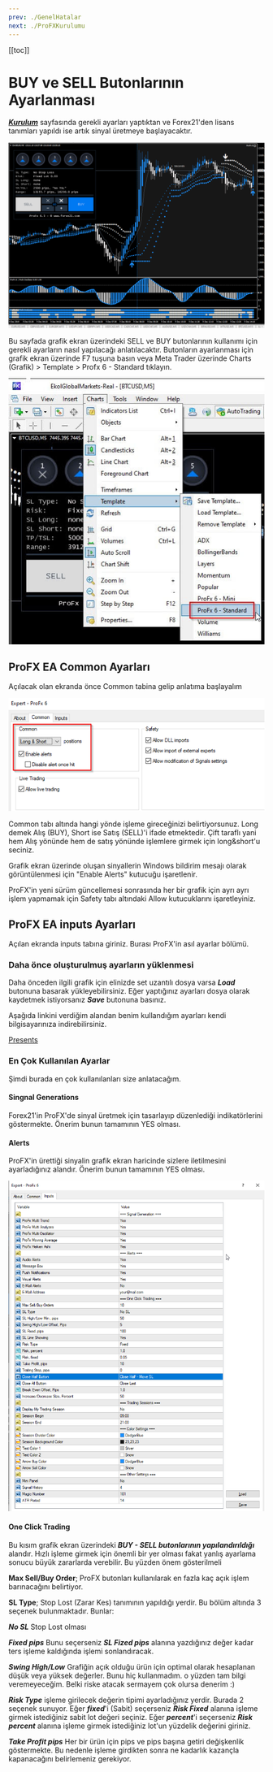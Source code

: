 ```yaml
---
prev: ./GenelHatalar
next: ./ProFXKurulumu
---
```


[[toc]]

# BUY ve SELL Butonlarının Ayarlanması

[***Kurulum***](./ProFX/ProFXKurulumu) sayfasında gerekli ayarları yaptıktan ve Forex21'den lisans tanımları yapıldı ise artık sinyal üretmeye başlayacaktır. 

<p align="center">

![Kazanç Artırma Ekranı örnek](../img/profx-ilk-hali.png "Forex'te başarının sırrı ProFX")

</p>

Bu sayfada grafik ekran üzerindeki SELL ve BUY butonlarının kullanımı için gerekli ayarların nasıl yapılacağı anlatılacaktır. Butonların ayarlanması için grafik ekran üzerinde F7 tuşuna basın veya Meta Trader üzerinde Charts (Grafik) > Template > Profx 6 - Standard tıklayın.

![ProFX Ayarlarına Ulaşmak için](../img/profx-template-ekleme.jpg)

## ProFX EA Common Ayarları

Açılacak olan ekranda önce Common tabina gelip anlatıma başlayalım

![ProFX Common Ayarları](../img/Profx-Common-Ayarları.png)

Common tabı altında hangi yönde işleme gireceğinizi belirtiyorsunuz. Long demek Alış (BUY), Short ise Satış (SELL)'i ifade etmektedir. Çift taraflı yani hem Alış yönünde hem de satış yönünde işlemlere girmek için long&short'u seciniz. 

Grafik ekran üzerinde oluşan sinyallerin Windows bildirim mesajı olarak görüntülenmesi için "Enable Alerts" kutucuğu işaretlenir.

ProFX'in yeni sürüm güncellemesi sonrasında her bir grafik için ayrı ayrı işlem yapmamak için Safety tabı altındaki Allow kutucuklarını işaretleyiniz.

## ProFX EA inputs Ayarları
Açılan ekranda inputs tabına giriniz. Burası ProFX'in asıl ayarlar bölümü. 

### Daha önce oluşturulmuş ayarların yüklenmesi
Daha önceden ilgili grafik için elinizde set uzantılı dosya varsa ***Load*** butonuna basarak yükleyebilirsiniz. Eğer yaptığınız ayarları dosya olarak kaydetmek istiyorsanız ***Save*** butonuna basınız.

Aşağıda linkini verdiğim alandan benim kullandığım ayarları kendi bilgisayarınıza indirebilirsiniz. 

[Presents](/Presents)

### En Çok Kullanılan Ayarlar
Şimdi burada en çok kullanılanları size anlatacağım.

#### Singnal Generations 
Forex21'in ProFX'de sinyal üretmek için tasarlayıp düzenlediği indikatörlerini göstermekte. Önerim bunun tamamının YES olması.

#### Alerts
ProFX'in ürettiği sinyalin grafik ekran haricinde sizlere iletilmesini ayarladığınız alandır. Önerim bunun tamamının YES olması.

![ProFX Ayar Penceresi](../img/ProFX-Ayar-Ekrani.png)

#### One Click Trading 
Bu kısım grafik ekran üzerindeki ***BUY - SELL butonlarının yapılandırıldığı*** alandır. Hızlı işleme girmek için önemli bir yer olması fakat yanlış ayarlama sonucu büyük zararlarda verebilir. Bu yüzden önem gösterilmeli

**Max Sell/Buy Order**; ProFX butonları kullanılarak en fazla kaç açık işlem barınacağını belirtiyor.

**SL Type**; Stop Lost (Zarar Kes) tanımının yapıldığı yerdir. Bu bölüm altında 3 seçenek bulunmaktadır. Bunlar: 

***No SL*** Stop Lost olması

***Fixed pips*** Bunu seçerseniz ***SL Fized pips*** alanına yazdığınız değer kadar ters işleme kaldığında işlemi sonlandıracak.

***Swing High/Low*** Grafiğin açık olduğu ürün için optimal olarak hesaplanan düşük veya yüksek değerler. Bunu hiç kullanmadım. o yüzden tam bilgi veremeyeceğim. Belki riske atacak sermayem çok olursa denerim :) 

***Risk Type*** işleme girilecek değerin tipimi ayarladığınız yerdir. Burada 2 seçenek sunuyor. Eğer ***fixed***'i (Sabit) seçerseniz ***Risk Fixed*** alanına işleme girmek istediğiniz sabit lot değeri seçiniz. Eğer ***percent***'i seçerseniz ***Risk percent*** alanına işleme girmek istediğiniz lot'un yüzdelik değerini giriniz.

***Take Profit pips*** Her bir ürün için pips ve pips başına getiri değişkenlik göstermekte. Bu nedenle işleme girdikten sonra ne kadarlık kazançla kapanacağını belirlemeniz gerekiyor. 

